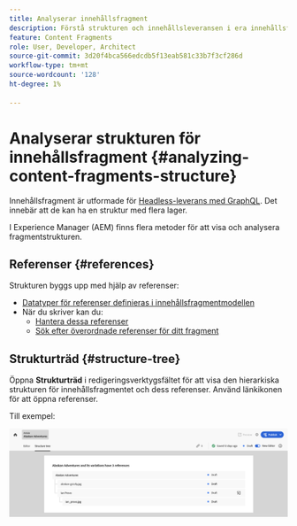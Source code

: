 ```yaml
---
title: Analyserar innehållsfragment
description: Förstå strukturen och innehållsleveransen i era innehållsfragment. Det handlar om både headlessleverans och framtagning av sidor.
feature: Content Fragments
role: User, Developer, Architect
source-git-commit: 3d20f4bca566edcdb5f13eab581c33b7f3cf286d
workflow-type: tm+mt
source-wordcount: '128'
ht-degree: 1%

---
```



# Analyserar strukturen för innehållsfragment {#analyzing-content-fragments-structure}

Innehållsfragment är utformade för [Headless-leverans med GraphQL](/help/sites-cloud/administering/content-fragments/content-delivery-with-graphql.md). Det innebär att de kan ha en struktur med flera lager.

I Experience Manager (AEM) finns flera metoder för att visa och analysera fragmentstrukturen.

## Referenser {#references}

Strukturen byggs upp med hjälp av referenser:

* [Datatyper för referenser definieras i innehållsfragmentmodellen](/help/sites-cloud/administering/content-fragments/content-fragment-models.md#using-references-to-form-nested-content)
* När du skriver kan du:
   * [Hantera dessa referenser](/help/sites-cloud/administering/content-fragments/authoring.md##manage-references)
   * [Sök efter överordnade referenser för ditt fragment](/help/sites-cloud/administering/content-fragments/managing.md#parent-references-fragment)

## Strukturträd {#structure-tree}

Öppna **Strukturträd** i redigeringsverktygsfältet för att visa den hierarkiska strukturen för innehållsfragmentet och dess referenser. Använd länkikonen för att öppna referenser.

Till exempel:

![Content Fragment Editor - strukturträd](assets/cf-authoring-structure-tree.png)